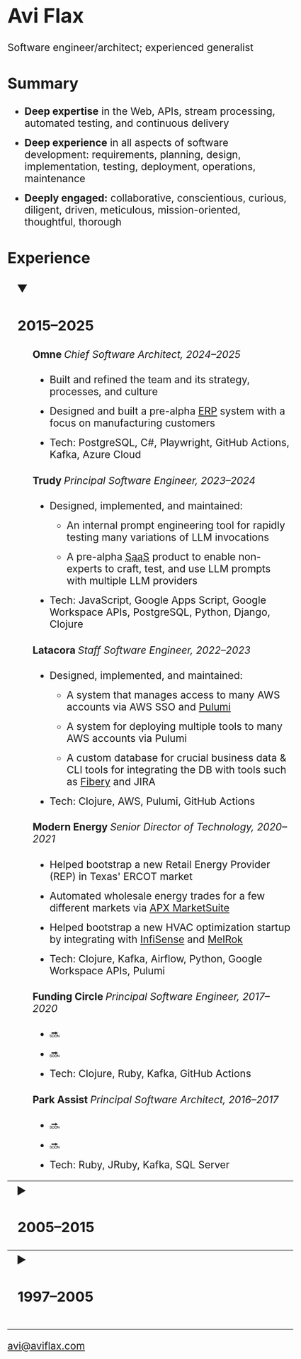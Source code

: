 <style>
  html, body {
      max-width: 8in;
      font-size: 17pt;
      margin-left: 1rem;
  }

  details {
    summary {
      margin-left: 1rem;
      font-size: 1.2rem;
      cursor: pointer;
    }

    summary::marker {
        font-size: 120%;
    }

    & > *:not(summary) {
        margin-left: 2.5rem;
    }
  }

  details + details {
      border-top: 1px solid black;
  }

  li:not(:last-child) {
    margin-bottom: 0.75rem;
  }

  li > ul,
  li > ol {
    margin-top: 0.75rem;
  }

  h4 > em {
      font-weight: normal;
  }
</style>

# Avi Flax

<span id="tagline">Software engineer/architect; experienced generalist</span>


## Summary

* **Deep expertise** in the Web, APIs, stream processing, automated testing, and continuous delivery
* **Deep experience** in all aspects of software development: requirements, planning, design,
  implementation, testing, deployment, operations, maintenance
* **Deeply engaged:** collaborative, conscientious, curious, diligent, driven, meticulous,
  mission-oriented, thoughtful, thorough


## Experience

<details open>
    <summary><h3>2015–2025</h3></summary>

#### Omne *Chief Software Architect, 2024–2025*

* Built and refined the team and its strategy, processes, and culture
* Designed and built a pre-alpha [ERP] system with a focus on manufacturing customers
* Tech: PostgreSQL, C#, Playwright, GitHub Actions, Kafka, Azure Cloud

#### Trudy *Principal Software Engineer, 2023–2024*

* Designed, implemented, and maintained:
  * An internal prompt engineering tool for rapidly testing many variations of LLM invocations
  * A pre-alpha <abbr title="Software as a Service">SaaS</abbr> product to enable non-experts to
    craft, test, and use LLM prompts with multiple LLM providers
* Tech: JavaScript, Google Apps Script, Google Workspace APIs, PostgreSQL, Python, Django, Clojure

#### Latacora *Staff Software Engineer, 2022–2023*

* Designed, implemented, and maintained:
  * A system that manages access to many AWS accounts via AWS SSO and [Pulumi]
  * A system for deploying multiple tools to many AWS accounts via Pulumi
  * A custom database for crucial business data &amp; CLI tools for integrating the DB with tools
    such as [Fibery] and JIRA
* Tech: Clojure, AWS, Pulumi, GitHub Actions

#### Modern Energy *Senior Director of Technology, 2020–2021*

* Helped bootstrap a new Retail Energy Provider (REP) in Texas' ERCOT market
* Automated wholesale energy trades for a few different markets via [APX MarketSuite]
* Helped bootstrap a new HVAC optimization startup by integrating with [InfiSense] and [MelRok]
* Tech: Clojure, Kafka, Airflow, Python, Google Workspace APIs, Pulumi

#### Funding Circle *Principal Software Engineer, 2017–2020*

* 🔜
* 🔜
* Tech: Clojure, Ruby, Kafka, GitHub Actions

#### Park Assist *Principal Software Architect, 2016–2017*

* 🔜
* 🔜
* Tech: Ruby, JRuby, Kafka, SQL Server

</details>

<details>
    <summary><h3>2005–2015</h3></summary>

#### Timehop *2015*

* Refactored a critical and complex system into a loosely-coupled stream-based system using Kinesis
  and Go ([slides])
* Designed and implemented:
  * A sophisticated integration with Twilio for SMS-based signup
  * A tool for quickly processing billions of records

#### Thinkful *2014*

* Designed and implemented an event-driven system to automate Stripe subscription management

#### SFX *2013–2014*

* 🔜
* 🔜
* 🔜

#### Arc90 *2005–2013*

* 🔜
* 🔜
* 🔜

</details>

<details>
    <summary><h3>1997–2005</h3></summary>

#### ADP *2001–2004*

* Refactored, enhanced, and maintained a sophisticated application for producing custom financial
  documents for on-demand printing

#### register.com *2001*

<!-- TODO: compress down to a single bullet -->
* Team lead position for large high-traffic auction site
* Responsibilities included designing, implementing, and maintaining features; reengineering site
  technology and architecture
* Created new internal tools and development procedures

#### RewardsPlus *2000*

* Maintained and enhanced a large-scale online employee benefits enrollment system for diverse
  clients with diverse needs

#### Words In Progress *1998–2000*

* Developed requirements and specifications for high traffic websites directly with clients; crafted
  application architecture and database design

#### Ideal Computer Strategies *1998*

* Worked with teams of designers, coders, and project managers to concurrently develop and deploy
  client websites with basic dynamic features

#### PCC Internet Design *1997–1998*

* Founded and managed a small Web design shop in Baltimore, MD providing full-service Web design
  and development to small businesses in the area

</details>

----

[avi@aviflax.com](mailto:avi@aviflax.com)



[APX MarketSuite]: https://apx.com/power-scheduling-energy-accounting-services/
[ERP]: https://en.wikipedia.org/wiki/Enterprise_resource_planning
[Fibery]: https://fibery.io
[InfiSense]: https://www.infisense.com
[MelRok]: https://melrok.com
[Pulumi]: https://www.pulumi.com/
[slides]: https://speakerdeck.com/aviflax/stream-data-processing-with-kinesis-and-go-at-timehop
